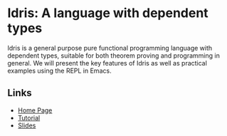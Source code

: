 # Idris: A language with dependent types

Idris is a general purpose pure functional programming language with
dependent types, suitable for both theorem proving and programming in
general. We will present the key features of Idris as well as
practical examples using the REPL in Emacs.

## Links

* [Home Page](http://www.idris-lang.org/)
* [Tutorial](http://eb.host.cs.st-andrews.ac.uk/writings/idris-tutorial.pdf)
* [Slides](http://agomezl.github.io/slides/Idris.pdf)
